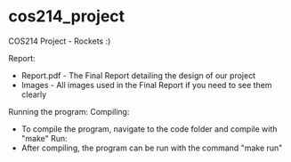 # cos214_project
COS214 Project - Rockets :)

Report:
- Report.pdf - The Final Report detailing the design of our project
- Images - All images used in the Final Report if you need to see them clearly

Running the program:
Compiling:
- To compile the program, navigate to the code folder and compile with "make"
Run:
- After compiling, the program can be run with the command "make run"
